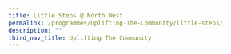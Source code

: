 ```yaml
---
title: Little Steps @ North West
permalink: /programmes/Uplifting-The-Community/little-steps/
description: ""
third_nav_title: Uplifting The Community
---
```

